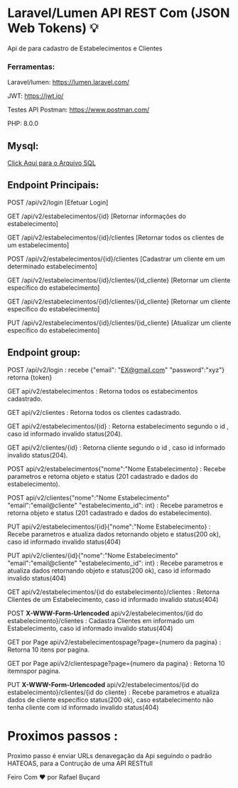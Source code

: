 # Laravel/Lumen API REST Com (JSON Web Tokens) :bulb:

Api de para cadastro de Estabelecimentos e Clientes

### Ferramentas:
Laravel/lumen: https://lumen.laravel.com/

JWT: https://jwt.io/

Testes API Postman: https://www.postman.com/

PHP: 8.0.0


## Mysql:

[Click Aqui para o Arquivo SQL](https://github.com/rafaelbucard/laravel_lumen_api/blob/main/lumen_fideliz%20(1).sql)



## Endpoint Principais:

POST /api/v2/login [Efetuar Login]

GET /api/v2/estabelecimentos/{id} [Retornar informações do estabelecimento]

GET /api/v2/estabelecimentos/{id}/clientes [Retornar todos os clientes de um estabelecimento]

POST /api/v2/estabelecimentos/{id}/clientes [Cadastrar um cliente em um determinado estabelecimento]

GET /api/v2/estabelecimentos/{id}/clientes/{id_cliente} [Retornar um cliente específico do estabelecimento]

GET /api/v2/estabelecimentos/{id}/clientes/{id_cliente} [Retornar um cliente específico do estabelecimento]

PUT /api/v2/estabelecimentos/{id}/clientes/{id_cliente} [Atualizar um cliente específico do estabelecimento]

## Endpoint group:

POST /api/v2/login : recebe {"email": "EX@gmail.com" "password":"xyz"} retorna {token}

GET api/v2/estabelecimentos : Retorna todos os estabecimentos cadastrado.

GET api/v2/clientes : Retorna todos os clientes cadastrado.

GET api/v2/estabelecimentos/{id} : Retorna estabelecimento segundo o id , caso id informado invalido status(204).

GET api/v2/clientes/{id} : Retorna cliente segundo o id , caso id informado invalido status(204).

POST api/v2/estabelecimentos{"nome":"Nome Estabelecimento} : Recebe parametros e retorna objeto e status (201 cadastrado e dados do estabelecimento).

POST api/v2/clientes{"nome":"Nome Estabelecimento" "email":"email@cliente" "estabelecimento_id": int} : Recebe parametros e retorna objeto e status (201 cadastrado e dados do estabelecimento).

PUT api/v2/estabelecimentos/{id}{"nome":"Nome Estabelecimento} : Recebe parametros e atualiza dados retornando objeto e status(200 ok), caso id informado invalido status(404)

PUT api/v2/clientes/{id}{"nome":"Nome Estabelecimento" "email":"email@cliente" "estabelecimento_id": int} : Recebe parametros e atualiza dados retornando objeto e status(200 
ok), caso id informado invalido status(404)

GET api/v2/estabelecimentos/{id do estabelecimento}/clientes : Retorna Clientes de um Estabelecimento, caso id informado invalido status(404)

POST **X-WWW-Form-Urlencoded** api/v2/estabelecimentos/{id do estabelecimento}/clientes : Cadastra  Clientes em informado um Estabelecimento, caso id informado invalido status(404)

GET por Page api/v2/estabelecimentospage?page={numero da pagina} : Retorna 10 itens por pagina.

GET por Page api/v2/clientespage?page={numero da pagina} : Retorna 10 itemnspor pagina.

PUT **X-WWW-Form-Urlencoded** api/v2/estabelecimentos/{id do estabelecimento}/clientes/{id do cliente} : Recebe parametros e atualiza dados de cliente especifico status(200 ok), caso estabelecimento  não tenha cliente com id informado invalido status(404)

# Proximos passos :

Proximo passo é enviar URLs denavegação da Api seguindo o padrão HATEOAS, para a Contrução de uma API RESTfull

Feiro Com :hearts: por Rafael Buçard
